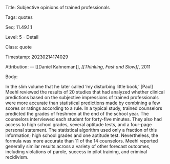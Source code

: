 Title:  Subjective opinions of trained professionals

Tags:   quotes

Seq:    11.49.1.1

Level:  5 - Detail

Class:  quote

Timestamp: 20230214174029

Attribution: -- [[Daniel Kahneman]], *[[Thinking, Fast and Slow]]*, 2011

Body:

In the slim volume that he later called ‘my disturbing little book,’ [Paul] Meehl reviewed the results of 20 studies that had analyzed whether clinical predictions based on the subjective impressions of trained professionals were more accurate than statistical predictions made by combining a few scores or ratings according to a rule. In a typical study, trained counselors predicted the grades of freshmen at the end of the school year. The counselors interviewed each student for forty-five minutes. They also had access to high school grades, several aptitude tests, and a four-page personal statement. The statistical algorithm used only a fraction of this information; high school grades and one aptitude test. Nevertheless, the formula was more accurate than 11 of the 14 counselors. Meehl reported generally similar results across a variety of other forecast outcomes, including violations of parole, success in pilot training, and criminal recidivism.

